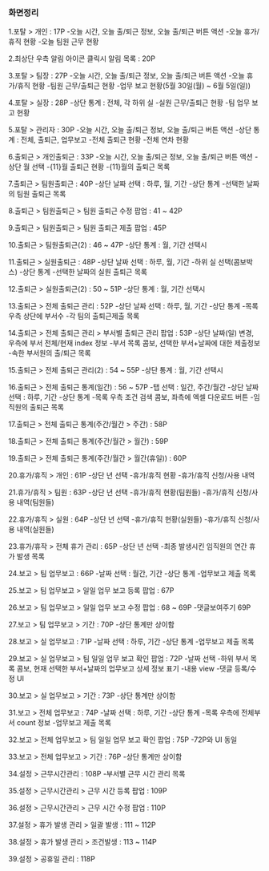 ### 화면정리 ###

 1.포탈 > 개인 : 17P
  -오늘 시간, 오늘 출/퇴근 정보, 오늘 출/퇴근 버튼 액션
  -오늘 휴가/휴직 현황
  -오늘 팀원 근무 현황

 2.최상단 우측 알림 아이콘 클릭시 알림 목록 : 20P

 3.포탈 > 팀장 : 27P
  -오늘 시간, 오늘 출/퇴근 정보, 오늘 출/퇴근 버튼 액션
  -오늘 휴가/휴직 현황
  -팀원 근무/출퇴근 현황
  -업무 보고 현황(5월 30일(월) ~ 6월 5일(일))

 4.포탈 > 실장 : 28P
  -상단 통계 : 전체, 각 하위 실
  -실원 근무/출퇴근 현황
  -팀 업무 보고 현황

 5.포탈 > 관리자 : 30P
  -오늘 시간, 오늘 출/퇴근 정보, 오늘 출/퇴근 버튼 액션
  -상단 통계 : 전체, 출퇴근, 업무보고
  -전체 출퇴근 현황
  -전체 연차 현황

 6.출퇴근 > 개인출퇴근 : 33P
  -오늘 시간, 오늘 출/퇴근 정보, 오늘 출/퇴근 버튼 액션
  -상단 월 선택
  -{11}월 출퇴근 현황
  -{11}월의 출퇴근 목록

 7.출퇴근 > 팀원출퇴근 : 40P
  -상단 날짜 선택 : 하루, 월, 기간
  -상단 통계
  -선택한 날짜의 팀원 출퇴근 목록

 8.출퇴근 > 팀원출퇴근 > 팀원 출퇴근 수정 팝업 : 41 ~ 42P

 9.출퇴근 > 팀원출퇴근 > 팀원 출퇴근 제출 팝업 : 45P

 10.출퇴근 > 팀원출퇴근(2) : 46 ~ 47P
  -상단 통계 : 월, 기간 선택시

 11.출퇴근 > 실원출퇴근 : 48P
  -상단 날짜 선택 : 하루, 월, 기간
  -하위 실 선택(콤보박스)
  -상단 통계
  -선택한 날짜의 실원 출퇴근 목록

 12.출퇴근 > 실원출퇴근(2) : 50 ~ 51P
  -상단 통계 : 월, 기간 선택시

 13.출퇴근 > 전체 출퇴근 관리 : 52P
  -상단 날짜 선택 : 하루, 월, 기간
  -상단 통계
  -목록 우측 상단에 부서수
  -각 팀의 출퇴근제출 목록

 14.출퇴근 > 전체 출퇴근 관리 > 부서별 출퇴근 관리 팝업 : 53P
  -상단 날짜(일) 변경, 우측에 부서 전체/현재 index 정보
  -부서 목록 콤보, 선택한 부서+날짜에 대한 제출정보
  -속한 부서원의 출/퇴근 목록

 15.출퇴근 > 전체 출퇴근 관리(2) : 54 ~ 55P
  -상단 통계 : 월, 기간 선택시

 16.출퇴근 > 전체 출퇴근 통계(일간) : 56 ~ 57P
  -탭 선택 : 일간, 주간/월간
  -상단 날짜 선택 : 하루, 기간
  -상단 통계
  -목록 우측 조건 검색 콤보, 좌측에 엑셀 다운로드 버튼
  -임직원의 출퇴근 목록

 17.출퇴근 > 전체 출퇴근 통계(주간/월간 > 주간) : 58P

 18.출퇴근 > 전체 출퇴근 통계(주간/월간 > 월간) : 59P

 19.출퇴근 > 전체 출퇴근 통계(주간/월간 > 월간(휴일)) : 60P

 20.휴가/휴직 > 개인 : 61P
  -상단 년 선택
  -휴가/휴직 현황
  -휴가/휴직 신청/사용 내역
 
 21.휴가/휴직 > 팀원 : 63P
  -상단 년 선택
  -휴가/휴직 현황(팀원들)
  -휴가/휴직 신청/사용 내역(팀원들)

 22.휴가/휴직 > 실원 : 64P
  -상단 년 선택
  -휴가/휴직 현황(실원들)
  -휴가/휴직 신청/사용 내역(실원들)

23.휴가/휴작 > 전체 휴가 관리 : 65P
 -상단 년 선택
 -최종 발생시킨 임직원의 연간 휴가 발생 목록

24.보고 > 팀 업무보고 : 66P
 -날짜 선택 : 월간, 기간
 -상단 통계
 -업무보고 제출 목록

25.보고 > 팀 업무보고 > 일일 업무 보고 등록 팝업 : 67P

26.보고 > 팀 업무보고 > 일일 업무 보고 수정 팝업 : 68 ~ 69P
 -댓글보여주기 69P

27.보고 > 팀 업무보고 > 기간 : 70P
 -상단 통계만 상이함

28.보고 > 실 업무보고 : 71P
 -날짜 선택 : 하루, 기간
 -상단 통계
 -업무보고 제출 목록

29.보고 > 실 업무보고 > 팀 일일 업무 보고 확인 팝업 : 72P
 -날짜 선택
 -하위 부서 목록 콤보, 현재 선택한 부서+날짜의 업무보고 상세 정보 표기
 -내용 view
 -댓글 등록/수정 UI

30.보고 > 실 업무보고 > 기간 : 73P
 -상단 통계만 상이함

31.보고 > 전체 업무보고 : 74P
 -날짜 선택 : 하루, 기간
 -상단 통계
 -목록 우측에 전체부서 count 정보
 -업무보고 제출 목록

32.보고 > 전체 업무보고 > 팀 일일 업무 보고 확인 팝업 : 75P
 -72P와 UI 동일

33.보고 > 전체 업무보고 > 기간 : 76P
 -상단 통계만 상이함

34.설정 > 근무시간관리 : 108P
 -부서별 근무 시간 관리 목록

35.설정 > 근무시간관리 > 근무 시간 등록 팝업 : 109P

36.설정 > 근무시간관리 > 근무 시간 수정 팝업 : 110P

37.설정 > 휴가 발생 관리 > 일괄 발생 : 111 ~ 112P

38.설정 > 휴가 발생 관리 > 조건발생 : 113 ~ 114P

39.설정 > 공휴일 관리 : 118P














